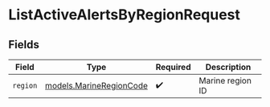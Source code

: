 # ListActiveAlertsByRegionRequest


## Fields

| Field                                                    | Type                                                     | Required                                                 | Description                                              |
| -------------------------------------------------------- | -------------------------------------------------------- | -------------------------------------------------------- | -------------------------------------------------------- |
| `region`                                                 | [models.MarineRegionCode](../models/marineregioncode.md) | :heavy_check_mark:                                       | Marine region ID                                         |